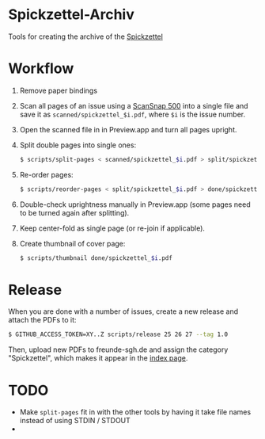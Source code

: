 # Spickzettel-Archiv

Tools for creating the archive of the [Spickzettel](http://freunde-sgh.de/spickzettel)

# Workflow

1. Remove paper bindings

1. Scan all pages of an issue using a [ScanSnap 500](https://www.fujitsu.com/us/products/computing/peripheral/scanners/scansnap/ix500) into a single file and save it as `scanned/spickzettel_$i.pdf`, where `$i` is the issue number.

1. Open the scanned file in in Preview.app and turn all pages upright.

1. Split double pages into single ones:

   ```sh
   $ scripts/split-pages < scanned/spickzettel_$i.pdf > split/spickzettel_$i.pdf
   ```

1. Re-order pages:

   ```sh
   $ scripts/reorder-pages < split/spickzettel_$i.pdf > done/spickzettel_$i.pdf
   ```

1. Double-check uprightness manually in Preview.app (some pages need to be turned again after splitting).

1. Keep center-fold as single page (or re-join if applicable).

1. Create thumbnail of cover page:

   ```sh
   $ scripts/thumbnail done/spickzettel_$i.pdf
   ```

# Release

When you are done with a number of issues, create a new release and attach the PDFs to it:

```sh
$ GITHUB_ACCESS_TOKEN=XY..Z scripts/release 25 26 27 --tag 1.0
```

Then, upload new PDFs to freunde-sgh.de and assign the category "Spickzettel", which makes it appear in the [index page](http://freunde-sgh.de/spickzettel).

# TODO

* Make `split-pages` fit in with the other tools by having it take file names instead of using STDIN / STDOUT
*

